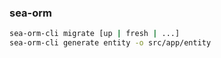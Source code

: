 ### sea-orm
```bash
sea-orm-cli migrate [up | fresh | ...]
sea-orm-cli generate entity -o src/app/entity
```